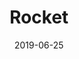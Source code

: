 --- 
title: Rocket
date: '2019-06-25'
thumb_image: images/mar-4yo/4yo-mar-rocket.jpg
thumb_image_alt: Rocket
image: images/mar-4yo/4yo-mar-rocket.jpg
image_alt: Rocket
template: project 
---	